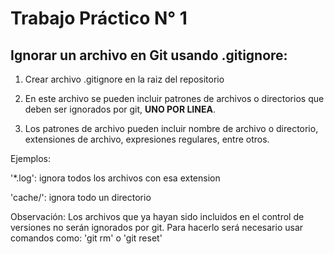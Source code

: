 # Trabajo Práctico N° 1

## Ignorar un archivo en Git usando .gitignore:

1. Crear archivo .gitignore en la raiz del repositorio

2. En este archivo se pueden incluir patrones de archivos o directorios que deben 
   ser ignorados por git, **UNO POR LINEA**.

3. Los patrones de archivo pueden incluir nombre de archivo o directorio, 
   extensiones de archivo, expresiones regulares, entre otros.

Ejemplos:

'*.log': ignora todos los archivos con esa extension

'cache/': ignora todo un directorio

Observación:
Los archivos que ya hayan sido incluidos en el control de versiones 
no serán ignorados por git. Para hacerlo será necesario usar comandos como: 
'git rm' o 'git reset'


